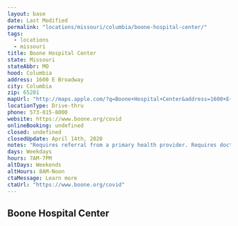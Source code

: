 ```yaml
---
layout: base
date: Last Modified
permalink: "locations/missouri/columbia/boone-hospital-center/"
tags:
  - locations
  - missouri
title: Boone Hospital Center
state: Missouri
stateAbbr: MO
hood: Columbia
address: 1600 E Broadway
city: Columbia
zip: 65201
mapUrl: "http://maps.apple.com/?q=Boone+Hospital+Center&address=1600+E+Broadway,Columbia,Missouri,65201"
locationType: Drive-thru
phone: 573-815-8000
website: https://www.boone.org/covid
onlineBooking: undefined
closed: undefined
closedUpdate: April 14th, 2020
notes: "Requires referral from a primary health provider. Requires doctor's referral. Only for individuals with symptoms. Requires phone screen."
days: Weekdays
hours: 7AM-7PM
altDays: Weekends
altHours: 8AM-Noon
ctaMessage: Learn more
ctaUrl: "https://www.boone.org/covid"
---
```

## Boone Hospital Center